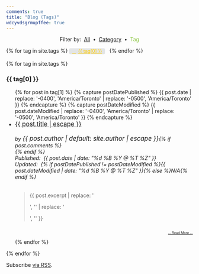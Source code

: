 ```yaml
---
comments: true
title: "Blog (Tags)"
wdcyvdsgrmupffee: true
---
```


<style>
  .post-tag {
    background: rgba(79, 94, 104, 0.15);
    border-radius: 4px;
    color: rgb(255, 204, 0);
    display: inline-block;
    font-size: 90%;
    margin-right: .5rem;
    padding: 0 .5rem;
  }
  .post-tag:before {
    content: "\f02b";
    font-family: FontAwesome;
    padding-right: .5em;
  }
  .post-tag:hover {
    background: rgb(143, 200, 71);
    color: rgb(79, 94, 104);
    font-weight: bolder;
    text-decoration: none;
  }
</style>

<p style="text-align: center;">
  Filter by:&nbsp;
  <a href="{{ site.url }}/blog" rel="me">All</a>&nbsp;
  &bull;&nbsp; <a href="{{ site.url }}/blog/categories" rel="me">Category</a>&nbsp;
  &bull;&nbsp; <span style="color: rgb(143, 200, 71);">Tag</span>
</p>

<div class="tags-expo">
  <div class="tags-expo-list">
    {% for tag in site.tags %}
    <a class="post-tag" href="{{ site.url }}{{ page.url }}#{{ tag[0] | slugify }}" rel="me">{{ tag[0] }}</a>
    {% endfor %}
  </div>
  <br />
  <div class="h-feed tags-expo-section">
    <div style="display: none;">
      <p class="p-name">{% if page.title %}{{ page.title }} :: {% endif %}{{ site.title | default: site.github.repository_name }}</p>
      <a class="u-url" href="{{ site.url }}{{ page.url }}" rel="me">{{ site.url }}{{ page.url }}</a>
    </div>
    {% for tag in site.tags %}
    <h3 id="{{ tag[0] | slugify }}">{{ tag[0] }}</h3>
    <ul class="tags-expo-posts">
      {% for post in tag[1] %}
      {% capture postDatePublished %}
      {{ post.date | replace: '-0400', 'America/Toronto' | replace: '-0500', 'America/Toronto' }}
      {% endcapture %}
      {% capture postDateModified %}
      {{ post.dateModified | replace: '-0400', 'America/Toronto' | replace: '-0500', 'America/Toronto' }}
      {% endcapture %}
      <li>
        <article class="h-entry">
          <div style="display: none;">
            <p class="p-name">{{ post.title | escape }}</p>
            <p class="u-uid">{{ post.url }}</p>
          </div>
          <span style="font-size: larger;">
            <a class="u-url" href="{{ site.url }}{{ post.url }}" rel="me">{{ post.title | escape }}</a>
          </span>
          <h6>
            <span style="float: right;">
              by <span class="p-author" style="font-size: larger; font-style: italic;">{{ post.author | default: site.author | escape }}</span>{% if post.comments %}<br />
              <a data-disqus-identifier="{{ post.url }}" href="{{ site.url }}{{ post.url }}#disqus_thread" rel="me"></a>{% endif %}
            </span>
            Published:&nbsp; <time class="dt-published" datetime="{{ post.date | date_to_xmlschema }}">{{ post.date | date: "%d %B %Y @ %T %Z" }}</time><br />
            Updated:&nbsp; {% if postDatePublished != postDateModified %}<time class="dt-updated" datetime="{{ post.dateModified | date_to_xmlschema }}">{{ post.dateModified | date: "%d %B %Y @ %T %Z" }}</time>{% else %}N/A{% endif %}
          </h6>
          <blockquote class="p-summary">
            {{ post.excerpt | replace: '<p>', '' | replace: '</p>', '' }}
          </blockquote>
          <div style="font-size: xx-small; text-align: right;">
            &nbsp;<br />
            <a href="{{ site.url }}{{ post.url }}" rel="me">&hellip; Read More &hellip;</a><br />
            &nbsp;
          </div>
        </article>
      </li>
      {% endfor %}
    </ul>
    {% endfor %}
  </div>
</div>

<p class="rss-subscribe">
  Subscribe <a href="{{ site.url }}/feed.xml">via RSS</a>.
</p>
